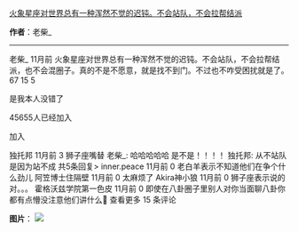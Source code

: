 

[火象星座对世界总有一种浑然不觉的迟钝。不会站队，不会拉帮结派](https://m.okjike.com/originalPosts/663c2d5abb25fd41e7acfcfe?s=ewoidSI6ICI1N2Y0ZGFjYWI2YzFlNTEzMDBiMDQyNmQiCn0=)

**作者**：老柴_

---

老柴_
11月前
火象星座对世界总有一种浑然不觉的迟钝。不会站队，不会拉帮结派，也不会混圈子。真的不是不愿意，就是找不到门。不过也不咋受困扰就是了。
67
15
5

是我本人没错了

45655人已经加入

加入

独托邦
11月前
3
狮子座嘴替
老柴_: 哈哈哈哈哈 是不是！！！！
独托邦: 从不站队 是因为站不成
共5条回复>
inner.peace
11月前
0
老白羊表示不知道他们在争个什么劲儿
阿笠博士住隔壁
11月前
0
太麻烦了
Akira神小狼
11月前
0
狮子座表示说的对。。。
霍格沃兹学院第一色皮
11月前
0
即使在八卦圈子里别人对你当面聊八卦你都有点懵没注意他们讲什么🐶
查看更多 15 条评论

**图片**：
![](https://cdnv2.ruguoapp.com/FpDftpNU2iY1dtTrsSIEopZjSSK7v3.jpg?imageMogr2/auto-orient/thumbnail/1500x2000%3E/interlace/1)